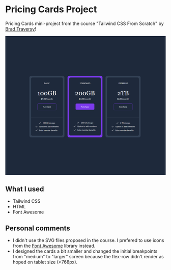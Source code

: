 # Pricing Cards Project

Pricing Cards mini-project from the course "Tailwind CSS From Scratch" by
[Brad Traversy](https://github.com/bradtraversy)!

![Alt text](images/pricing-cards.png)

## What I used

- Tailwind CSS
- HTML
- Font Awesome

## Personal comments

- I didn't use the SVG files proposed in the course. I prefered to use icons from the [Font Awesome](https://fontawesome.com/) library instead.
- I designed the cards a bit smaller and changed the initial breakpoints from "medium" to "larger" screen because the flex-row didn't render as hoped on tablet size (>768px).
